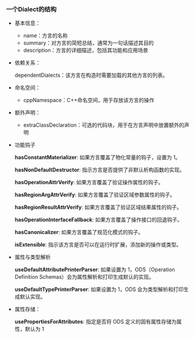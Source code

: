 ### 一个Dialect的结构

- 基本信息：

  - name：方言的名称
  - summary：对方言的简短总结，通常为一句话描述其目的
  - description：方言的详细描述，包括其功能和应用场景

- 依赖关系：

  dependentDialects：该方言在构造时需要加载的其他方言的列表。

- 命名空间：

  - cppNamespace：C++命名空间，用于存放该方言的操作

- 额外声明：

  - extraClassDeclaration：可选的代码块，用于在方言声明中放置额外的声明

- 功能钩子

  **hasConstantMaterializer**: 如果方言覆盖了物化常量的钩子，设置为 1。

  **hasNonDefaultDestructor**: 指示方言是否提供了非默认析构函数的实现。

  **hasOperationAttrVerify**: 如果方言覆盖了验证操作属性的钩子。

  **hasRegionArgAttrVerify**: 如果方言覆盖了验证区域参数属性的钩子。

  **hasRegionResultAttrVerify**: 如果方言覆盖了验证区域结果属性的钩子。

  **hasOperationInterfaceFallback**: 如果方言覆盖了操作接口的回退钩子。

  **hasCanonicalizer**: 如果方言覆盖了规范化模式的钩子。

  **isExtensible**: 指示该方言是否可以在运行时扩展，添加新的操作或类型。

- 属性与类型解析

  **useDefaultAttributePrinterParser**: 如果设置为 1，ODS（Operation Definition Schemas）会为属性解析和打印生成默认的实现。

  **useDefaultTypePrinterParser**: 如果设置为 1，ODS 会为类型解析和打印生成默认实现。

- 属性存储：

  **usePropertiesForAttributes**: 指定是否将 ODS 定义的固有属性存储为属性，默认为 1